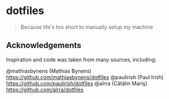 # dotfiles
> Because life's too short to manually setup my machine

## Acknowledgements

Inspiration and code was taken from many sources, including:

@mathiasbynens (Mathias Bynens) https://github.com/mathiasbynens/dotfiles
@paulirish (Paul Irish) https://github.com/paulirish/dotfiles
@alrra (Cãtãlin Mariş) https://github.com/alrra/dotfiles

